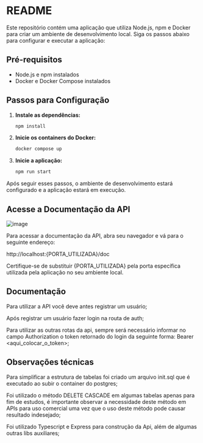 # README

Este repositório contém uma aplicação que utiliza Node.js, npm e Docker para criar um ambiente de desenvolvimento local. Siga os passos abaixo para configurar e executar a aplicação:

## Pré-requisitos
- Node.js e npm instalados
- Docker e Docker Compose instalados

## Passos para Configuração

1. **Instale as dependências:**
   ```bash
   npm install
2. **Inicie os containers do Docker:**
   ```bash
   docker compose up
3. **Inicie a aplicação:**
   ```bash
   npm run start
   
Após seguir esses passos, o ambiente de desenvolvimento estará configurado e a aplicação estará em execução.

## Acesse a Documentação da API
![image](https://github.com/rafavramos/vehicles-crud-api/assets/81692502/7bad163f-0394-4053-935c-1938b747fd16)

Para acessar a documentação da API, abra seu navegador e vá para o seguinte endereço:

http://localhost:{PORTA_UTILIZADA}/doc

Certifique-se de substituir {PORTA_UTILIZADA} pela porta específica utilizada pela aplicação no seu ambiente local.

## Documentação

Para utilizar a API você deve antes registrar um usuário;

Após registrar um usuário fazer login na routa de auth;

Para utilizar as outras rotas da api, sempre será necessário informar no campo Authorization o token retornado do login da seguinte forma: Bearer <aqui_colocar_o_token>;

## Observações técnicas

Para simplificar a estrutura de tabelas foi criado um arquivo init.sql que é executado ao subir o container do postgres;

Foi utilizado o método DELETE CASCADE em algumas tabelas apenas para fim de estudos, é importante observar a necessidade deste método em APIs para uso comercial uma vez que o uso deste método pode causar resultado indesejado;

Foi utilizado Typescript e Express para construção da Api, além de algumas outras libs auxiliares;




